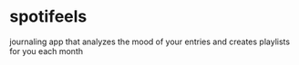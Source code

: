 # spotifeels
journaling app that analyzes the mood of your entries and creates playlists for you each month
